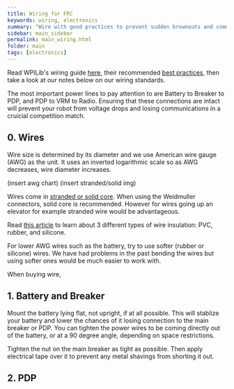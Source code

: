 ```yaml
---
title: Wiring for FRC
keywords: wiring, electronics
summary: "Wire with good practices to prevent sudden brownouts and comm drops"
sidebar: main_sidebar
permalink: main_wiring.html
folder: main
tags: [electronics]
---
```


Read WPILib's wiring guide [here](https://wpilib.screenstepslive.com/s/currentCS/m/cs_hardware/l/144971-wiring-the-frc-control-system), their recommended [best practices](https://wpilib.screenstepslive.com/s/currentCS/m/cs_hardware/l/826661-wiring-best-practices), then take a look at our notes below on our wiring standards.

The most important power lines to pay attention to are Battery to Breaker to PDP, and PDP to VRM to Radio. Ensuring that these connections are intact will prevent your robot from voltage drops and losing communications in a cruicial competition match.

## 0. Wires

Wire size is determined by its diameter and we use American wire gauge (AWG) as the unit. It uses an inverted logarithmic scale so as AWG decreases, wire diameter increases.

(insert awg chart) (insert stranded/solid img)

Wires come in [stranded or solid core](https://learn.sparkfun.com/tutorials/working-with-wire/stranded-vs-solid). When using the Weidmuller connectors, solid core is recommended. However for wires going up an elevator for example stranded wire would be advantageous.

Read [this article](https://blog.muellerelectric.com/types-of-wire-insulation) to learn about 3 different types of wire insulation: PVC, rubber, and silicone.

For lower AWG wires such as the battery, try to use softer (rubber or silicone) wires. We have had problems in the past bending the wires but using softer ones would be much easier to work with.

When buying wire, 

## 1. Battery and Breaker

Mount the battery lying flat, not upright, if at all possible. This will stablize your battery and lower the chances of it losing connection to the main breaker or PDP. You can tighten the power wires to be coming directly out of the battery, or at a 90 degree angle, depending on space restrictions.

Tighten the nut on the main breaker as tight as possible. Then apply electrical tape over it to prevent any metal shavings from shorting it out.

## 2. PDP

